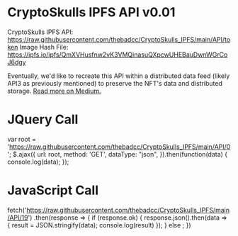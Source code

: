 # CryptoSkulls IPFS API v0.01

CryptoSkulls IPFS API: https://raw.githubusercontent.com/thebadcc/CryptoSkulls_IPFS/main/API/token
Image Hash File: https://ipfs.io/ipfs/QmXVHusfnw2vK3VMQinasuQXpcwUHEBauDwnWGrCoJ6dgy

Eventually, we'd like to recreate this API within  a distributed data feed (likely API3 as previously mentioned) to preserve the NFT's data and distributed storage.
[Read more on Medium.](www.medium.com)
  
# JQuery Call

var root = 'https://raw.githubusercontent.com/thebadcc/CryptoSkulls_IPFS/main/API/0';
$.ajax({
  url: root,
  method: 'GET',
  dataType: "json",
}).then(function(data) {
  console.log(data);
});

# JavaScript Call

fetch('https://raw.githubusercontent.com/thebadcc/CryptoSkulls_IPFS/main/API/19')
 .then(response => {
 if (response.ok) {
 response.json().then(data => {
 result = JSON.stringify(data);
 console.log(result)
 });
 } else ;
 })


